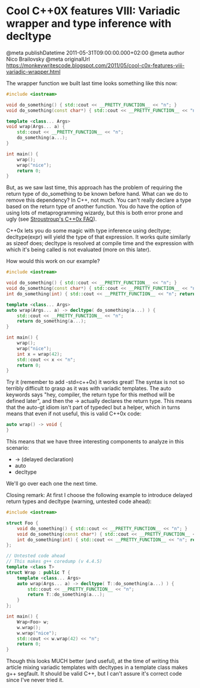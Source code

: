 # Cool C++0X features VIII: Variadic wrapper and type inference with decltype

@meta publishDatetime 2011-05-31T09:00:00.000+02:00
@meta author Nico Brailovsky
@meta originalUrl https://monkeywritescode.blogspot.com/2011/05/cool-c0x-features-viii-variadic-wrapper.html

The wrapper function we built last time looks something like this now:

```c++
#include <iostream>

void do_something() { std::cout << __PRETTY_FUNCTION__ << "n"; }
void do_something(const char*) { std::cout << __PRETTY_FUNCTION__ << "n"; }

template <class... Args>
void wrap(Args... a) {
	std::cout << __PRETTY_FUNCTION__ << "n";
	do_something(a...);
}

int main() {
	wrap();
	wrap("nice");
	return 0;
}
```

But, as we saw last time, this approach has the problem of requiring the return type of do\_something to be known before hand. What can we do to remove this dependency? In C++, not much. You can't really declare a type based on the return type of another function. You do have the option of using lots of metaprogramming wizardy, but this is both error prone and ugly (see [Stroustroup's C++0x FAQ](/md_blog/youfoundadeadlink.md)).

C++0x lets you do some magic with type inference using decltype; decltype(expr) will yield the type of that expression. It works quite similarly as sizeof does; decltype is resolved at compile time and the expression with which it's being called is not evaluated (more on this later).

How would this work on our example?

```c++
#include <iostream>

void do_something() { std::cout << __PRETTY_FUNCTION__ << "n"; }
void do_something(const char*) { std::cout << __PRETTY_FUNCTION__ << "n"; }
int do_something(int) { std::cout << __PRETTY_FUNCTION__ << "n"; return 123; }

template <class... Args>
auto wrap(Args... a) -> decltype( do_something(a...) ) {
	std::cout << __PRETTY_FUNCTION__ << "n";
	return do_something(a...);
}

int main() {
	wrap();
	wrap("nice");
	int x = wrap(42);
	std::cout << x << "n";
	return 0;
}
```

Try it (remember to add -std=c++0x) it works great! The syntax is not so terribly difficult to grasp as it was with variadic templates. The auto keywords says "hey, compiler, the return type for this method will be defined later", and then the -> actually declares the return type. This means that the auto-gt idiom isn't part of typedecl but a helper, which in turns means that even if not useful, this is valid C++0x code:

```c++
auto wrap() -> void {
}
```

This means that we have three interesting components to analyze in this scenario:
* -> (delayed declaration)
* auto
* decltype

We'll go over each one the next time.

Closing remark: At first I choose the following example to introduce delayed return types and decltype (warning, untested code ahead):

```c++
#include <iostream>

struct Foo {
	void do_something() { std::cout << __PRETTY_FUNCTION__ << "n"; }
	void do_something(const char*) { std::cout << __PRETTY_FUNCTION__ << "n"; }
	int do_something(int) { std::cout << __PRETTY_FUNCTION__ << "n"; return 123; }
};

// Untested code ahead
// This makes g++ coredump (v 4.4.5)
template <class T>
struct Wrap : public T {
	template <class... Args>
	auto wrap(Args... a) -> decltype( T::do_something(a...) ) {
		std::cout << __PRETTY_FUNCTION__ << "n";
		return T::do_something(a...);
	}
};

int main() {
	Wrap<Foo> w;
	w.wrap();
	w.wrap("nice");
	std::cout << w.wrap(42) << "n";
	return 0;
}
```

Though this looks MUCH better (and useful), at the time of writing this article mixing variadic templates with decltypes in a template class makes g++ segfault. It should be valid C++, but I can't assure it's correct code since I've never tried it.

